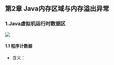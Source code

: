 ## 第2章 Java内存区域与内存溢出异常

### 1.Java虚拟机运行时数据区

![](https://github.com/NieJianJian/AndroidNotes/blob/master/Picture/jvmruntimedata.jpg)

#### 1.1 程序计数器

* 含义：